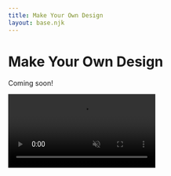 ```yaml
---
title: Make Your Own Design
layout: base.njk
---
```


# Make Your Own Design

Coming soon! 

<video autoplay muted loop playsinline>
  <source src="../assets/automated.mp4" type="video/mp4">
  Your browser does not support the video tag.
</video>